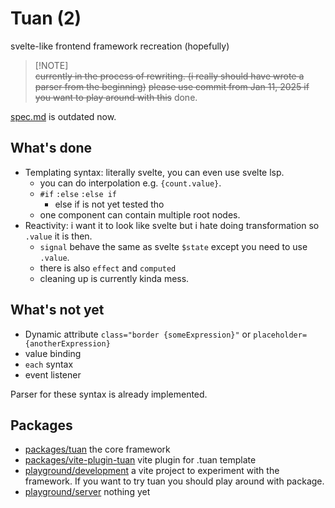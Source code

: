
# Tuan (2)
svelte-like frontend framework recreation (hopefully)

>  [!NOTE]  
> ~~currently in the process of rewriting. (i really should have wrote a parser from the beginning)~~ 
> ~~please use commit from Jan 11, 2025 if you want to play around with this~~
> done.

[spec.md](packages/tuan/spec.md) is outdated now.

## What's done
- Templating syntax: literally svelte, you can even use svelte lsp.
    - you can do interpolation e.g. `{count.value}`.
    - `#if` `:else` `:else if`
        - else if is not yet tested tho
    - one component can contain multiple root nodes. 
- Reactivity: i want it to look like svelte but i hate doing transformation so `.value` it is then. 
    - `signal` behave the same as svelte `$state` except you need to use `.value`.
    - there is also `effect` and `computed`
    - cleaning up is currently kinda mess.
## What's not yet
- Dynamic attribute `class="border {someExpression}"` or `placeholder={anotherExpression}` 
- value binding
- `each` syntax
- event listener 
<!-- ### Unlikely to implement -->


Parser for these syntax is already implemented.  


## Packages
- [packages/tuan](packages/tuan) the core framework
- [packages/vite-plugin-tuan](packages/vite-plugin-tuan) vite plugin for .tuan template 
- [playground/development](playground/development) a vite project to experiment with the framework. If you want to try tuan you should play around with package. 
- [playground/server](playground/server) nothing yet
